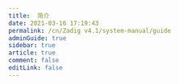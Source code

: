 ```yaml
---
title:  简介
date: 2021-03-16 17:19:43
permalink: /cn/Zadig v4.1/system-manual/guide
adminGuide: true
sidebar: true
article: true
comment: false
editLink: false
---
```


